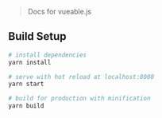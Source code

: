 > Docs for vueable.js

## Build Setup

``` bash
# install dependencies
yarn install

# serve with hot reload at localhost:8080
yarn start

# build for production with minification
yarn build

```

